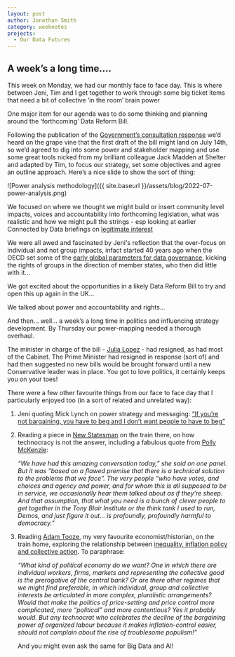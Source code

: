 ```yaml
---
layout: post
author: Jonathan Smith
category: weeknotes
projects:
  - Our Data Futures
---
```


## A week’s a long time….

This week on Monday, we had our monthly face to face day. This is where between Jeni, Tim and I get together to work through some big ticket items that need a bit of collective ‘in the room’ brain power

One major item for our agenda was to do some thinking and planning around the ‘forthcoming’ Data Reform Bill. 

Following the publication of the [Government’s consultation response](https://twitter.com/JeniT/status/1537713988028489729) we’d heard on the grape vine that the first draft of the bill might land on July 14th, so we’d agreed to dig into some power and stakeholder mapping and use some great tools nicked from my brilliant colleague Jack Madden at Shelter and adapted by Tim, to focus our strategy, set some objectives and agree an outline approach. Here’s a nice slide to show the sort of thing:

![Power analysis methodology]({{ site.baseurl }}/assets/blog/2022-07-power-analysis.png)


We focused on where we thought we might build or insert community level impacts, voices and accountability into forthcoming legislation, what was realistic and how we might pull the strings - esp looking at earlier Connected by Data briefings on [legitimate interest](https://connectedbydata.org/resources/legitimate-interests-briefing-paper)

We were all awed and fascinated by Jeni's reflection that the over-focus on individual and not group impacts, infact started 40 years ago when the OECD set some of the [early global parameters for data governance](https://www.oecd.org/digital/ieconomy/oecdguidelinesontheprotectionofprivacyandtransborderflowsofpersonaldata.htm#scope), kicking the rights of groups in the direction of member states, who then did little with it...

We got excited about the opportunities in a likely Data Reform Bill to try and open this up again in the UK...

We talked about power and accountability and rights...

And then... well... a week’s a long time in politics and influencing strategy development.  By Thursday our power-mapping needed a thorough overhaul. 

The minister in charge of the bill - [Julia Lopez](https://twitter.com/julialopezmp/status/1544673757725343744?s=21&t=jDsR1z43CignbG7b4bGDfQ) - had resigned, as had most of the Cabinet. The Prime Minister had resigned in response (sort of) and had then suggested no new bills would be brought forward until a new Conservative leader was in place. You got to love politics, it certainly keeps you on your toes!

There were a few other favourite things from our face to face day that I particularly enjoyed too (in a sort of related and unrelated way):

1. Jeni quoting Mick Lynch on power strategy and messaging: [“If you’re not bargaining, you have to beg and I don’t want people to have to beg”](https://www.youtube.com/watch?v=h9ZQLI500hA) 
2. Reading a piece in [New Statesman](https://www.newstatesman.com/politics/uk-politics/2022/07/tony-blair-centrist-project-any-answers) on the train there, on how technocracy is not the answer, including a fabulous quote from [Polly McKenzie](https://twitter.com/pollymackenzie):

     _“We have had this amazing conversation today,” she said on one panel. But it was “based on a flawed premise that there is a technical solution to the problems that we face”. The very people “who have votes, and choices and agency and power, and for whom this is all supposed to be in service, we occasionally hear them talked about as if they’re sheep. And that assumption, that what you need is a bunch of clever people to get together in the Tony Blair Institute or the think tank I used to run, Demos, and just figure it out… is profoundly, profoundly harmful to democracy.”_

3. Reading [Adam Tooze](https://twitter.com/adam_tooze), my very favourite economist/historian, on the train home, exploring the relationship between [inequality, inflation policy and collective action](https://adamtooze.substack.com/p/chartbook-133-under-the-hood-of-the?utm_source=substack&utm_medium=email). To paraphrase: 

    _“What kind of political economy do we want? One in which there are individual workers, firms, markets and representing the collective good is the prerogative of the central bank? Or are there other regimes that we might find preferable, in which individual, group and collective interests be articulated in more complex, pluralistic arrangements? Would that make the politics of price-setting and price control more complicated, more “political” and more contentious? Yes it probably would. But any technocrat who celebrates the decline of the bargaining power of organized labour because it makes inflation-control easier, should not complain about the rise of troublesome populism!”_

    And you might even ask the same for Big Data and AI!
